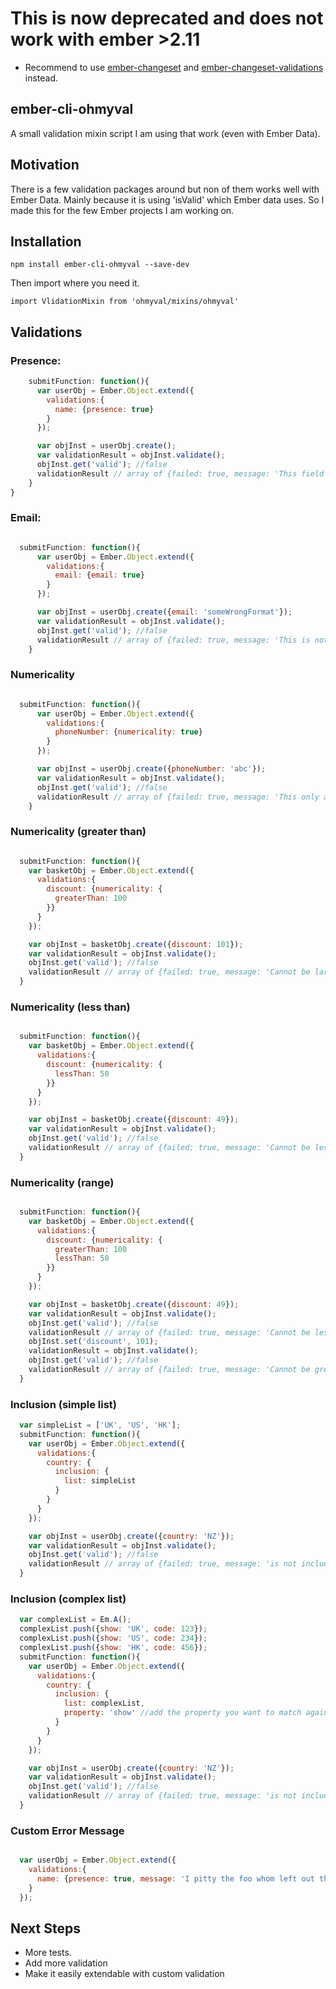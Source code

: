 # This is now deprecated and does not work with ember >2.11

* Recommend to use [ember-changeset](https://github.com/DockYard/ember-changeset) and [ember-changeset-validations](https://github.com/DockYard/ember-changeset-validations) instead.

## ember-cli-ohmyval

A small validation mixin script I am using that work (even with Ember Data).

## Motivation


There is a few validation packages around but non of them works well with Ember Data. Mainly because it is using 'isValid' which Ember data uses. So I made this for the few Ember projects I am working on.

## Installation

```npm install ember-cli-ohmyval --save-dev```

Then import where you need it.

```import VlidationMixin from 'ohmyval/mixins/ohmyval'```


## Validations

### Presence:

```javascript
    submitFunction: function(){
      var userObj = Ember.Object.extend({
        validations:{
          name: {presence: true}
        }
      });

      var objInst = userObj.create();
      var validationResult = objInst.validate();
      objInst.get('valid'); //false
      validationResult // array of {failed: true, message: 'This field cannot be blank', field: 'name'}
    }
}
```

### Email:

```javascript

  submitFunction: function(){
      var userObj = Ember.Object.extend({
        validations:{
          email: {email: true}
        }
      });

      var objInst = userObj.create({email: 'someWrongFormat'});
      var validationResult = objInst.validate();
      objInst.get('valid'); //false
      validationResult // array of {failed: true, message: 'This is not a valid email', field: 'email'}
    }

```

### Numericality

```javascript

  submitFunction: function(){
      var userObj = Ember.Object.extend({
        validations:{
          phoneNumber: {numericality: true}
        }
      });

      var objInst = userObj.create({phoneNumber: 'abc'});
      var validationResult = objInst.validate();
      objInst.get('valid'); //false
      validationResult // array of {failed: true, message: 'This only allow numbers', field: 'phoneNumber'}
    }
```
### Numericality (greater than)

```javascript

  submitFunction: function(){
    var basketObj = Ember.Object.extend({
      validations:{
        discount: {numericality: {
          greaterThan: 100
        }}
      }
    });

    var objInst = basketObj.create({discount: 101});
    var validationResult = objInst.validate();
    objInst.get('valid'); //false
    validationResult // array of {failed: true, message: 'Cannot be larger then 100', field: 'discount'}
  }

```

### Numericality (less than)

```javascript

  submitFunction: function(){
    var basketObj = Ember.Object.extend({
      validations:{
        discount: {numericality: {
          lessThan: 50
        }}
      }
    });

    var objInst = basketObj.create({discount: 49});
    var validationResult = objInst.validate();
    objInst.get('valid'); //false
    validationResult // array of {failed: true, message: 'Cannot be less then 50', field: 'discount'}
  }

```

### Numericality (range)

```javascript

  submitFunction: function(){
    var basketObj = Ember.Object.extend({
      validations:{
        discount: {numericality: {
          greaterThan: 100
          lessThan: 50
        }}
      }
    });

    var objInst = basketObj.create({discount: 49});
    var validationResult = objInst.validate();
    objInst.get('valid'); //false
    validationResult // array of {failed: true, message: 'Cannot be less then 50', field: 'discount'}
    objInst.set('discount', 101);
    validationResult = objInst.validate();
    objInst.get('valid'); //false
    validationResult // array of {failed: true, message: 'Cannot be greater then 100', field: 'discount'}
  }

```

### Inclusion (simple list)

```javascript
  var simpleList = ['UK', 'US', 'HK'];
  submitFunction: function(){
    var userObj = Ember.Object.extend({
      validations:{
        country: {
          inclusion: {
            list: simpleList
          }
        }
      }
    });

    var objInst = userObj.create({country: 'NZ'});
    var validationResult = objInst.validate();
    objInst.get('valid'); //false
    validationResult // array of {failed: true, message: 'is not included in the list', field: 'country'}
  }

```

### Inclusion (complex list)



```javascript
  var complexList = Em.A();
  complexList.push({show: 'UK', code: 123});
  complexList.push({show: 'US', code: 234});
  complexList.push({show: 'HK', code: 456});
  submitFunction: function(){
    var userObj = Ember.Object.extend({
      validations:{
        country: {
          inclusion: {
            list: complexList,
            property: 'show' //add the property you want to match against.
          }
        }
      }
    });

    var objInst = userObj.create({country: 'NZ'});
    var validationResult = objInst.validate();
    objInst.get('valid'); //false
    validationResult // array of {failed: true, message: 'is not included in the list', field: 'email'}
  }

```

### Custom Error Message

```javascript

  var userObj = Ember.Object.extend({
    validations:{
      name: {presence: true, message: 'I pitty the foo whom left out the name!'}
    }
  });

```

## Next Steps

* More tests.
* Add more validation
* Make it easily extendable with custom validation
